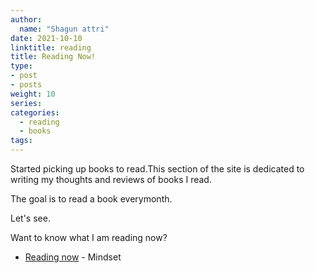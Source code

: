 ```yaml
---
author:
  name: "Shagun attri"
date: 2021-10-10
linktitle: reading
title: Reading Now!
type:
- post
- posts
weight: 10
series:
categories:
  - reading
  - books
tags:
---
```


Started picking up books to read.This section of the site is dedicated to writing my thoughts and reviews of books I read.

The goal is to read a book everymonth.

Let's see.

Want to know what I am reading now?
- [Reading now](https://www.goodreads.com/book/show/40745.Mindset) - Mindset